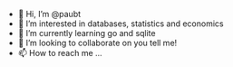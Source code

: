 - 👋 Hi, I’m @paubt
- 👀 I’m interested in databases, statistics and economics
- 🌱 I’m currently learning go and sqlite
- 💞️ I’m looking to collaborate on you tell me!
- 📫 How to reach me ...
